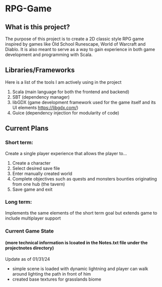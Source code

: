 # RPG-Game

## What is this project?
The purpose of this project is to create a 2D classic style RPG game inspired by games like Old School Runescape, World of Warcraft and Diablo. It is also meant to serve as a way to gain experience in both game development and programming with Scala.

## Libraries/Frameworks
Here is a list of the tools I am actively using in the project
1. Scala (main language for both the frontend and backend)
2. SBT (dependency manager)
3. libGDX (game development framework used for the game itself and its UI elements https://libgdx.com/)
4. Guice (dependency injection for modularity of code)



## Current Plans
### Short term:
Create a single player experience that allows the player to...
1. Create a character
2. Select desired save file
3. Enter manually created world 
4. Complete objectives such as quests and monsters bounties originating from one hub (the tavern)
5. Save game and exit

### Long term: 
Implements the same elements of the short term goal but extends game to include multiplayer support


### Current Game State 
#### (more technical information is lcoated in the Notes.txt file under the projectnotes directory)

Update as of 01/31/24
- simple scene is loaded with dynamic lightning and player can walk around lighting the path in front of him
- created base textures for grasslands biome



